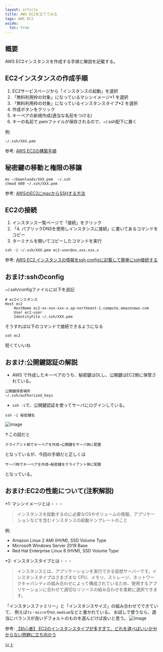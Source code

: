 ```yaml
---
layout: article
title: AWS EC2を立ててみる
tags: AWS EC2
aside:
  toc: true
---
```


## 概要

AWS EC2インスタンスを作成する手順と解説を記載する。

## EC2インスタンスの作成手順

1. EC2サービスページから「インスタンスの起動」を選択
2. 「無料利用枠の対象」になっているマシンイメージ*1 を選択
3. 「無料利用枠の対象」になっているインスタンスタイプ*2 を選択
4. 作成ボタンをクリック
5. キーペアの新規作成(適当な名前をつける)
6. キーの名前で.pemファイルが保存されるので、~/.ssh配下に置く

例:
```
~/.ssh/XXX.pem
```

参考: [AWS EC2の構築手順](https://bsblog.casareal.co.jp/archives/1950)


## 秘密鍵の移動と権限の移譲
```
mv ~/Downloads/XXX.pem  ~/.ssh
chmod 600 ~/.ssh/XXX.pem
```

参考: [AWSのEC2にmacからSSHする方法](https://qiita.com/nakm/items/695e41d8e71d0d281ac4)

## EC2の接続

1. インスタンス一覧ページで「接続」をクリック
2. 「4. パブリックDNSを使用しインスタンスに接続」に書いてあるコマンドをコピー
3. ターミナルを開いてコピーしたコマンドを実行
```
ssh -i ~/.ssh/XXX.pem ec2-user@xx.xxx.xxx.x
```

参考: [AWS EC2 インスタンスの情報をssh configに記載して簡単にssh接続する](https://qiita.com/miriwo/items/3da2391f37dab6b5452c)


## おまけ:sshのconfig
~/.ssh/configファイルに以下を追記
```
# ec2インスタンス
Host ec2
    HostName ec2-xx-xxx-xxx-x.ap-northeast-1.compute.amazonaws.com
    User ec2-user
    IdentityFile ~/.ssh/XXX.pem
```

そうすれば以下のコマンドで接続できるようになる
```
ssh ec2
```

短くていいね

## おまけ:公開鍵認証の解説
- AWS で作成したキーペアのうち、秘密鍵はDLし、公開鍵はEC2側に保管されている。
```
公開鍵保管場所
~/.ssh/authorized_keys
```
- `ssh -i`で、公開鍵認証を使ってサーバにログインしている。
```
ssh -i 秘密鍵名
```

![image](https://user-images.githubusercontent.com/44778704/116324011-3ce16880-a7fa-11eb-8725-c231c5b9ac28.png)

↑この図だと
```
クライアント側でキーペアを作成→公開鍵をサーバ側に配置
```
となっているが、今回の手順だと正しくは
```
サーバ側でキーペアを作成→秘密鍵をクライアント側に配置
```
となっている。

## おまけ:EC2の性能について(注釈解説)

*1:
マシンイメージとは・・・
> インスタンスを起動するのに必要なOSやボリュームの情報、アプリケーションなどを含むインスタンスの起動テンプレートのこと

例:
- Amazon Linux 2 AMI (HVM), SSD Volume Type
- Microsoft Windows Server 2019 Base
- Red Hat Enterprise Linux 8 (HVM), SSD Volume Type

*2:
インスタンスタイプとは・・・
>インスタンスとは、アプリケーションを実行できる仮想サーバーです。インスタンスタイプはさまざまな CPU、メモリ、ストレージ、ネットワークキャパシティの組み合わせによって構成されているため、使用するアプリケーションに合わせて適切なリソースの組み合わせを柔軟に選択できます。

「インスタンスファミリー」と「インスタンスサイズ」の組み合わせでできていて、
例えば`ts・micro`や`m3.medium`などと書かれている。
お試しで使うなら、適当にバランスが良いデフォルトのものを選んどけば良いと思う。
![image](https://user-images.githubusercontent.com/44778704/116272881-3f24d200-a7bc-11eb-96bd-5790d67fe3a4.png)

参考: [【初心者】 EC2のインスタンスタイプが多すぎて、どれを選べばいいか分からない問題に立ち向かう](https://www.bit-drive.ne.jp/managed-cloud/column/column_22.html)


以上

